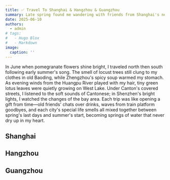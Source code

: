 ```yaml
---
title: ✅ Travel To Shanghai & Hangzhou & Guangzhou
summary: Late spring found me wandering with friends from Shanghai's neon-lit streets to Hangzhou's willow-fringed lakes, Guangzhou's flaming kapok blooming in between—all tucked into my satchel as tender shards of time.
date: 2025-06-10
authors:
  - admin
# tags:
#   - Hugo Blox
#   - Markdown
image:
  caption: ''
---
```


In June when pomegranate flowers shine bright, I traveled north then south following early summer's song. The smell of locust trees still clung to my clothes in old Baoding, while Zhengzhou's spicy soup warmed my stomach. As evening winds from the Huangpu River played with my hair, tiny green lotus leaves were quietly growing on West Lake. Under Canton's covered streets, I listened to the soft sounds of Cantonese; in Shenzhen's bright lights, I watched the changes of the bay area. Each trip was like opening a gift from time—old friends' chats over drinks, waves from train platform goodbyes, and each city's special life smells all mixed together between spring's last days and summer's start, becoming springs of water that never dry up in my heart.

## Shanghai


## Hangzhou


## Guangzhou

